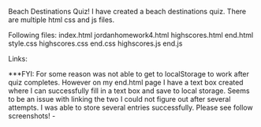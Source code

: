 Beach Destinations Quiz!
I have created a beach destinations quiz.
There are multiple html css and js files.

Following files:
index.html
jordanhomework4.html
highscores.html
end.html
style.css
highscores.css
end.css
highscores.js
end.js

Links:

***FYI:
For some reason was not able to get to localStorage to work after quiz completes. However on my end.html page I have a text box created where I can successfully fill in a text box and save to local storage. Seems to be an issue with linking the two I could not figure out after several attempts. I was able to store several entries successfully.
Please see follow screenshots! - 

